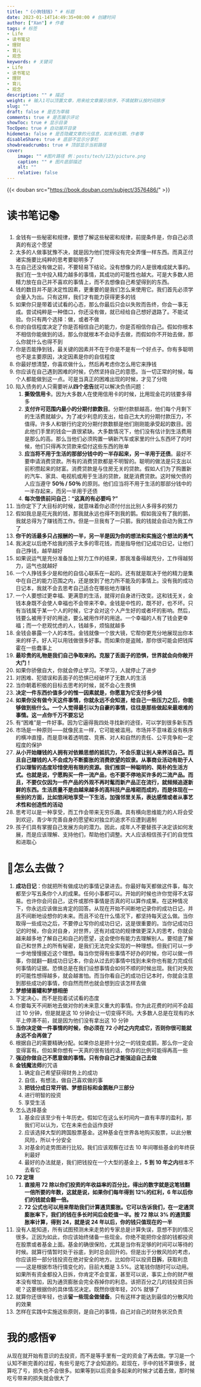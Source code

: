 ```yaml
---
title: "《小狗钱钱》" # 标题
date: 2023-01-14T14:49:35+08:00 # 创建时间
author: ["Xan"] # 作者
tags: # 标签
- Life 
- 读书笔记
- 理财
- 育儿
- 观念
keywords: # 关键词
- Life 
- 读书笔记
- 理财
- 育儿
- 观念
description: "" # 描述
weight: # 输入1可以顶置文章，用来给文章展示排序，不填就默认按时间排序
slug: ""
draft: false # 是否为草稿
comments: true # 是否展示评论
showToc: true # 显示目录
TocOpen: true # 自动展开目录
hidemeta: false # 是否隐藏文章的元信息，如发布日期、作者等
disableShare: true # 底部不显示分享栏
showbreadcrumbs: true # 顶部显示当前路径
cover:
    image: "" #图片路径 例：posts/tech/123/picture.png
    caption: "" # 图片底部描述
    alt: ""
    relative: false
---
```


{{< douban src="https://book.douban.com/subject/3576486/" >}}
# 读书笔记📚
1. 金钱有一些秘密和规律，要想了解这些秘密和规律，前提条件是，你自己必须真的有这个愿望 
2. 太多的人做事犹豫不决，就是因为他们觉得没有完全弄懂一样东西。而真正付诸实施要比纯粹的思考要聪明多了
3. 在自己还没有做之前，不要轻易下结论。没有想像力的人是很难成就大事的。我们在一生中投入精力越多的事情，其成功的可能性也越大。可是大多数人把精力放在自己并不喜欢的事情上，而不去想像自己希望得到的东西。
4. 钱的数目并不是决定性因素，更重要的是我们怎么来使用它。我们首先必须学会量入为出。只有这样，我们才有能力获得更多的钱
5. 如果你只是带着试试看的心态，那么你最后只会以失败而告终，你会一事无成。尝试纯粹是一种借口，你还没有做，就已经给自己想好退路了。不能试验。你只有两个选择：做，或者不做
6. 你的自信程度决定了你是否相信自己的能力，你是否相信你自己。假如你根本不相信你能做到的话，那么你就根本不会动手去做，而假如你不开始去做，那么你就什么也得不到
7. 你是否能挣到钱，最关键的因素并不在于你是不是有一个好点子。你有多聪明也不是主要原因，决定因素是你的自信程度
8. 你最好想清楚，你喜欢做什么，然后再考虑你怎么用它来挣钱
9. 你应该在自己遇到困难的时候，仍然坚持自己的意愿。当一切正常的时候，每个人都能做到这一点。可是当真正的困难出现的时候，才见了分晓
10. 陷入债务的人只需要听从**四个忠告**就可以解决负债问题：
	1. **撕毁信用卡**。因为大多数人在使用信用卡的时候，比用现金花的钱要多得多
	2. **支付许可范围内最小的分期付款数目**。分期付款额越高，他们每个月剩下的生活费就越少。为了减少利息的支出，给自己太大的分期付款压力，不值得。许多人和银行约定的分期付款数额是他们刚刚能承受起的数目。因此他们手里的钱会一直很紧缺。大多数情况下，他们没有估计到生活费用是那么的高。那么当他们必须购置一辆新汽车或家里的什么东西坏了的时候，他们只得再次贷款来偿付这些东西的账单
	3. **应当将不用于生活的那部分钱中的一半存起来，另一半用于还债**。最好不要申请消费贷款。所有的消费贷款都是不明智的。聪明的做法是只支出以前积攒起来的财富。消费贷款是与住房无关的贷款。假如人们为了购置新的汽车、家具、电视机或用于生活的贷款，就是消费贷款。这时候欠债的人应当遵守 **50％ / 50％** 的原则。他们应当将不用于生活的那部分钱中的一半存起来，而另一半用于还债
	4. **每次借债前问自己：“这真的有必要吗 ?”**
11. 当你定下了大目标的时候，就意味着你必须付付出比别人多得多的努力
12. 假如我总是花光我的钱，那我就永远也得不到我的鹅。假如我没有了我的鹅，我就总得为了赚钱而工作。但是一旦我有了一只鹅，我的钱就会自动为我工作了
13. **你干的活最多只占报酬的一半，另一半是因为你的想法和实施这个想法的勇气**
14. 我决定以后绝不给我的孩子太多的零花钱，而是指导他们记成功日记，让他们自己挣钱，越早越好
15. 如果说运气是充分准备加上努力工作的结果，那我准备得越充分，工作得越努力，运气也就越好
16. 一个人挣钱多少是和他的自信心联系在一起的。还有就是取决于他的精力是集中在自己的能力范围之内，还是放到了他力所不能及的事情上。没有我的成功日记本，我就不会去思考自己适合在哪些地方赚钱
17. 一个人要想过更幸福、更满意的生活，就得对自身进行改变。这和钱无关，金钱本身既不会使人幸福也不会带来不幸。金钱是中性的，既不好，也不坏。只有当钱属于某一个人的时候，它才会对这个人产生好的或者坏的影响。然后，钱要么被用于好的用途，要么被用作坏的用途。一个幸福的人有了钱会更幸福；而一个悲观忧虑的人，钱越多，烦恼就越多
18. 金钱会暴露一个人的本性。金钱就像一个放大镜，它帮你更充分地展现出你本来的样子。好人可以用钱做很多好事。而如果你是盗贼，那你很可能会把钱挥霍在一些蠢事上
19. **最珍贵的礼物是我们自己争取来的。克服了丢面子的恐惧，世界就会向你敞开大门！** 
20. 如果你骄傲自大，你就会停止学习。不学习，人就停止了进步
21. 对困难、犯错误和丢面子的恐惧已经破坏了无数人的生活
22. 当你朝着积极的目标去思考的时候，就不会心生畏惧
23. **决定一件东西价值多少的惟一因素就是，你愿意为它支付多少钱**
24. **如果你没有做今天这件事情，你就永远不会知道，给自己一些压力之后，你能够做到些什么。一个人觉得最引以为自豪的事情，往往是那些做起来最艰难的事情。这一点你千万不要忘记**
25. 有“困难”是一件好事。因为它逼得我四处寻找新的途径，可以学到很多新东西
26. 市场是一种原则——就像民主一样，它可能被滥用。市场并不意味着没有秩序的横冲直撞，而是意味着透明度、竞赛、对人和自然的责任、公平竞争和一定程度的保护
27. **从小开始赚钱的人拥有对依赖思想的抵抗力，不会乐意让别人来养活自己。而且自己赚钱的人不会成为不断膨胀的消费欲望的奴隶。从事商业活动有助于人们以理智的态度珍惜使用有限的资源。我们推崇一种聪明的、简朴的生活方式。也就是说，宁愿购买一件一流产品，也不要不停地买许多的二流产品。而且，不要仅仅因为一件产品的外观不再时髦而新产品正在流行，就频频追逐新鲜的东西。生活质量不是由越来越多的高科技产品堆砌而成的，而是体现在一些别的方面，比如悠闲地享受一下生活，加强邻里关系，表达感情或者从事艺术性和创造性的活动**
28. 思考可以是一种享受，而工作会带来无穷乐趣。具有横向思维能力的人将会受到欢迎，青少年完善自身的愿望和对独立的追求不应遭到遏制
29. 孩子们具有掌握自己发展方向的潜力。因此，成年人不要替孩子决定该如何发展，而是应该理解、支持他们，帮助他们调整。大人应该相信孩子们的自觉性和进取心
# 💪怎么去做？
1. **成功日记**：你就把所有做成功的事情记录进去。你最好每天都做这件事，每次都至少写五条你个人的成果。任何小事都可以。开始的时候也许你觉得不太容易。也许你会问自己，这件或那件事情是否真的可以算作成果。在这种情况下，你永远应该做出肯定的回答。从现在开始不间断地记录你的成功日记，并且不间断地设想你的未来。而且不论在什么情况下，都坚持每天这么做。当你取得一些成功之后，不要停止写你的成功日记，这是很重要的。当你记成功日记的时候，你会对自身，对世界，还有对成功的规律做更深入的思考，你就会越来越多地了解自己和自己的愿望，这会使你有能力去理解别人。要彻底了解自己和世界上的所有秘密，是我们无法完全实现的一种理想。但我们可以一步一步地慢慢接近这个理想。每当你觉得有些事情不好办的时候，你可以做一件事，你就翻一翻成功日记本，你会从过去的事情中找到未来你也有能力完成任何事情的证据。恐惧总是在我们设想事情会如何不顺的时候出现。我们对失败的可能性想得越多，就会越害怕。而当你看自己的成功日记本时，你就会注意到那些成功的事情，你自然而然也就会想到应该怎样去做
2. **梦想储蓄罐和梦想相册**
3. 下定决心，而不是抱着试试看的态度
4. 你要每天不间断地去做对你的未来意义重大的事情。你为此花费的时间不会超过 10 分钟，但是就是这 10 分钟会让一切变得不同。大多数人总是在现有的水平上停滞不前，就是因为他们没有拿出这 10 分钟
5. **当你决定做一件事情的时候，你必须在 72 小时之内完成它，否则你很可能就永远不会再做了**
6. 根据自己的需要精确分配。如果你总是把十分之一的钱变成鹅，那么你一定会变得富有。但如果你想有一天真的很有钱的话，你存的比例可能得再高一些
7. **强迫你做自己不愿意做的事情。只有你自己才能强迫自己去做**
8. **金钱魔法师**的咒语
	1. 确定自己希望获得财务上的成功
	2. 自信，有想法，做自己喜欢做的事
	3. **把钱分成日常开销、梦想目标和金鹅账户三部分**
	4. 进行明智的投资
	5. 享受生活
9. 怎么选择基金
	1. 基金应该至少有十年历史。假如它在这么长时间内一直有丰厚的盈利，那我们可以认为，它在未来也会运作良好
	2. 应该选择大型的跨国股票基金。这种基金在世界各地购买股票，以此分散风险，所以十分安全
	3. 对基金的走势图进行比较。我们应该观察在过去 10 年间哪些基金的年终获利最好
	4. 最好的办法就是，我们把钱投在一个大型的基金上，**5 到 10 年之内**根本不去看它
10. **72 定理**
	1. **直接用 72 除以你们投资的年收益率的百分比，得出的数字就是这笔钱翻一倍所要的年数，这就是说，如果你们每年得到 12%的红利，6 年以后你们的钱就会翻一倍。**
	2. **72 公式也可以用来帮助我们计算通货膨胀。它可以告诉我们，在一定通货膨胀率下，我们的钱在多长时间后会贬值一半。按 72 除以 3% 的通货膨胀率计算，得到 24，就是说 24 年以后，你的钱只值现在的一半**
11. 没有人能知道，所有试图预测未来走势的专家总是计算失误，意想不到的情况很多。正因为如此，你应该始终储备一些现金。你绝不能把你全部的钱都投资在股票或者基金上面。基金的确很保险，尤其是当你有足够的时间可以等待的时候。就算行情暂时处于谷底，到时总会回升的。但是出于分散风险的考虑，你应该把一部分钱投资在绝对安全的地方。比如你可以投资**日拆**，获取利息——这是根据市场行情变化的，目前大概是 3.5%。这笔钱你随时可以动用。如果所有资金都投入日拆，你肯定不会变富，甚至可以说，事实上你的财产根本没有增加，因为通货膨胀会完全吞掉你的利息。该把百分之几的钱投资日拆呢？这要根据你的具体情况决定。既然你很年轻，20% 就够了
12. 就算你还很年轻，也该**留一些现金做储备**。只有这样才能达到最佳的分散风险的效果
13. 怎样在实践中实施这些原则，是自己的事情，自己对自己的财务状况负责

# 我的感悟💗
从现在就开始有意识的去投资，而不是等手里有一定的资金了再去做。学习是一个认知不断完善的过程，有些亏是吃了才会知道的。趁现在，手中的钱不算很多，就算吃了亏，损失也不会很多。如果等到以后资金多起来的时候才试着去做，那时候吃亏带来的损失就会很大了